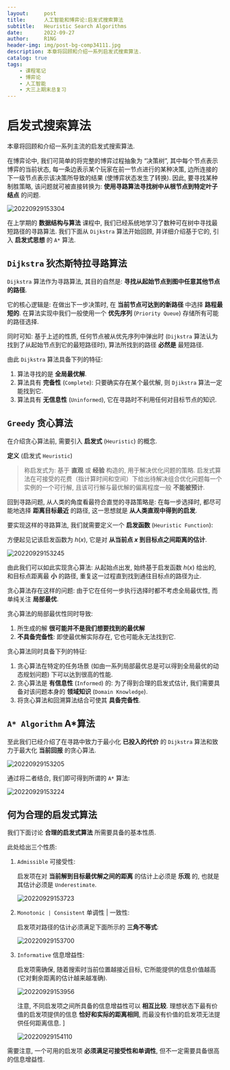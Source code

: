 ```yaml
---
layout:     post
title:      人工智能和博弈论:启发式搜索算法
subtitle:   Heuristic Search Algorithms
date:       2022-09-27
author:     R1NG
header-img: img/post-bg-comp34111.jpg
description: 本章将回顾和介绍一系列启发式搜索算法.
catalog: true
tags:
    - 课程笔记
    - 博弈论
    - 人工智能
    - 大三上期末总复习
---
```


# 启发式搜索算法

本章将回顾和介绍一系列主流的启发式搜索算法.

在博弈论中, 我们可简单的将完整的博弈过程抽象为 “决策树”, 其中每个节点表示博弈的当前状态, 每一条边表示某个玩家在前一节点进行的某种决策, 边所连接的下一级节点表示该决策所导致的结果 (使博弈状态发生了转换). 因此, 要寻找某种制胜策略, 该问题就可被直接转换为: **使用寻路算法寻找树中从根节点到特定叶子结点** 的问题.

![20220929153304](https://cdn.jsdelivr.net/gh/KirisameR/KirisameR.github.io/img/blogpost_images/20220929153304.png)

在上学期的 **数据结构与算法** 课程中, 我们已经系统地学习了数种可在树中寻找最短路径的寻路算法. 我们下面从 `Dijkstra` 算法开始回顾, 并详细介绍基于它的, 引入 **启发式思想** 的 `A*` 算法.

## `Dijkstra` 狄杰斯特拉寻路算法

`Dijkstra` 算法作为寻路算法, 其目的自然是: **寻找从起始节点到图中任意其他节点的路径**. 

它的核心逻辑是: 在做出下一步决策时, 在 **当前节点可达到的新路径** 中选择 **路程最短的**. 在算法实现中我们一般使用一个 **优先序列** (`Priority Queue`) 存储所有可能的路径选择. 

同时可知: 基于上述的性质, 任何节点被从优先序列中弹出时 (`Dijkstra` 算法认为找到了从起始节点到它的最短路径时), 算法所找到的路径 **必然是** 最短路径.

由此 `Dijkstra` 算法具备下列的特征:

1. 算法寻找的是 **全局最优解**.
2. 算法具有 **完备性** (`Complete`): 只要确实存在某个最优解, 则 `Djikstra` 算法一定能找到它.
3. 算法具有 **无信息性** (`Uninformed`), 它在寻路时不利用任何对目标节点的知识.

## `Greedy` 贪心算法

在介绍贪心算法前, 需要引入 **启发式** (`Heuristic`) 的概念. 

**定义** (启发式 `Heuristic`)
> 称启发式为: 基于 **直观** 或 **经验** 构造的, 用于解决优化问题的策略. 启发式算法在可接受的花费（指计算时间和空间）下给出待解决组合优化问题每一个实例的一个可行解, 且该可行解与最优解的偏离程度一般 **不能被预计**.

回到寻路问题, 从人类的角度看最符合直觉的寻路策略是: 在每一步选择时, 都尽可能地选择 **距离目标最近** 的路径, 这一思想就是 **从人类直观中得到的启发**.

要实现这样的寻路算法, 我们就需要定义一个 **启发函数** (`Heuristic Function`):

方便起见记该启发函数为 $h(x)$, 它是对 **从当前点 $x$ 到目标点之间距离的估计**.

![20220929153245](https://cdn.jsdelivr.net/gh/KirisameR/KirisameR.github.io/img/blogpost_images/20220929153245.png)

由此我们可以如此实现贪心算法: 从起始点出发, 始终基于启发函数 $h(x)$ 给出的, 和目标点距离最 **小** 的路径, 重复这一过程直到找到通往目标点的路径为止.

贪心算法存在这样的问题: 由于它在任何一步执行选择时都不考虑全局最优性, 而单纯关注 **局部最优**.

贪心算法的局部最优性同时导致:

1. 所生成的解 **很可能并不是我们想要找到的最优解**
2. **不具备完备性**: 即使最优解实际存在, 它也可能永无法找到它.

贪心算法同时具备下列的特征:
1. 贪心算法在特定的任务场景 (如由一系列局部最优总是可以得到全局最优的动态规划问题) 下可以达到很高的性能. 
2. 贪心算法是 **有信息性** (`Informed`) 的: 为了得到合理的启发式估计, 我们需要具备对该问题本身的 **领域知识** (`Domain Knowledge`).
3. 将贪心算法和回溯算法结合可使其 **具备完备性**.

## `A* Algorithm` A*算法

至此我们已经介绍了在寻路中致力于最小化 **已投入的代价** 的 `Dijkstra` 算法和致力于最大化 **当前回报** 的贪心算法.

![20220929153205](https://cdn.jsdelivr.net/gh/KirisameR/KirisameR.github.io/img/blogpost_images/20220929153205.png)

通过将二者结合, 我们即可得到所谓的 `A*` 算法:

![20220929153224](https://cdn.jsdelivr.net/gh/KirisameR/KirisameR.github.io/img/blogpost_images/20220929153224.png)

## 何为合理的启发式算法

我们下面讨论 **合理的启发式算法** 所需要具备的基本性质. 

此处给出三个性质:

1. `Admissible` 可接受性: 
    
    启发项在对 **当前解到目标最优解之间的距离** 的估计上必须是 **乐观** 的, 也就是其估计必须是 `Underestimate`.

    ![20220929153723](https://cdn.jsdelivr.net/gh/KirisameR/KirisameR.github.io/img/blogpost_images/20220929153723.png)

2. `Monotonic | Consistent` 单调性 | 一致性: 
    
    启发项对路径的估计必须满足下面所示的 **三角不等式**:

    ![20220929153700](https://cdn.jsdelivr.net/gh/KirisameR/KirisameR.github.io/img/blogpost_images/20220929153700.png)

3. `Informative` 信息增益性:
   
   启发项需确保, 随着搜索时当前位置越接近目标, 它所能提供的信息价值越高 (它对剩余距离的估计越来越准确).

   ![20220929153956](https://cdn.jsdelivr.net/gh/KirisameR/KirisameR.github.io/img/blogpost_images/20220929153956.png)

   注意, 不同启发项之间所具备的信息增益性可以 **相互比较**. 理想状态下最有价值的启发项提供的信息 **恰好和实际的距离相同**, 而最没有价值的启发项无法提供任何距离信息. ]

   ![20220929154110](https://cdn.jsdelivr.net/gh/KirisameR/KirisameR.github.io/img/blogpost_images/20220929154110.png)


需要注意, 一个可用的启发项 **必须满足可接受性和单调性**, 但不一定需要具备很高的信息增益性. 